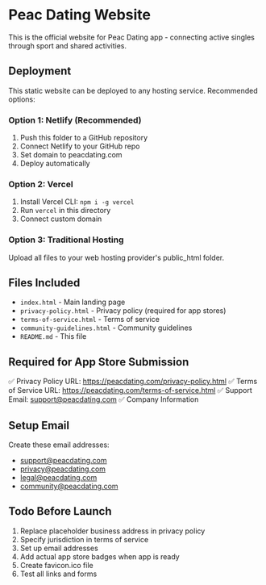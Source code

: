 # Peac Dating Website

This is the official website for Peac Dating app - connecting active singles through sport and shared activities.

## Deployment

This static website can be deployed to any hosting service. Recommended options:

### Option 1: Netlify (Recommended)
1. Push this folder to a GitHub repository
2. Connect Netlify to your GitHub repo
3. Set domain to peacdating.com
4. Deploy automatically

### Option 2: Vercel
1. Install Vercel CLI: `npm i -g vercel`
2. Run `vercel` in this directory
3. Connect custom domain

### Option 3: Traditional Hosting
Upload all files to your web hosting provider's public_html folder.

## Files Included

- `index.html` - Main landing page
- `privacy-policy.html` - Privacy policy (required for app stores)
- `terms-of-service.html` - Terms of service
- `community-guidelines.html` - Community guidelines
- `README.md` - This file

## Required for App Store Submission

✅ Privacy Policy URL: https://peacdating.com/privacy-policy.html
✅ Terms of Service URL: https://peacdating.com/terms-of-service.html
✅ Support Email: support@peacdating.com
✅ Company Information

## Setup Email

Create these email addresses:
- support@peacdating.com
- privacy@peacdating.com
- legal@peacdating.com
- community@peacdating.com

## Todo Before Launch

1. Replace placeholder business address in privacy policy
2. Specify jurisdiction in terms of service
3. Set up email addresses
4. Add actual app store badges when app is ready
5. Create favicon.ico file
6. Test all links and forms
